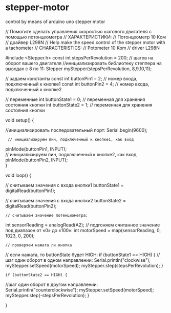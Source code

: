 # stepper-motor
control by means of arduino uno stepper motor

// Помогите сделать управления скоростью шагового двигателя с помощью потонцеометра 
// ХАРАКТЕРИСТИКИ:
// Потонцеометр 10 Ком
// драйвер L298N
//  Help make the speed control of the stepper motor with a tachometer
// CHARACTERISTICS:
// Potometer 10 Kom
// driver L298N





#include <Stepper.h>
const int stepsPerRevolution = 200; // шагов на оборот вашего двигателя
//инициализировать библиотеку степпера на выводах с 8 по 11:
Stepper myStepper(stepsPerRevolution, 8,9,10,11);


// задаем константы
const int buttonPin1 = 2;     // номер входа, подключенный к кнопке1
const int buttonPin2 = 4;     // номер входа, подключенный к кнопке2

// переменные
int buttonState1 = 0;         // переменная для хранения состояния кнопки
int buttonState2 = 1;         // переменная для хранения состояния кнопки
 


void setup() {

   //инициализировать последовательный порт:
   Serial.begin(9600);

     // инициализируем пин, подключенный к кнопке1, как вход
  pinMode(buttonPin1, INPUT);   
    // инициализируем пин, подключенный к кнопке2, как вход
  pinMode(buttonPin2, INPUT);   
   }
   
void loop() {

  // считываем значения с входа кнопки1
  buttonState1 = digitalRead(buttonPin1);
  
  // считываем значения с входа кнопки2
  buttonState2 = digitalRead(buttonPin2);


    // считываем значение потенциометра:
  int sensorReading = analogRead(A2);
  // подгоняем считанное значение под диапазон от «0» до «100»:
  int motorSpeed = map(sensorReading, 0, 1023, 0, 200);

  
    // проверяем нажата ли кнопка
  // если нажата, то buttonState будет HIGH:
  if (buttonState1 == HIGH) {
   //шаг один оборот в одном направлении:
   Serial.println("clockwise");
       myStepper.setSpeed(motorSpeed);
   myStepper.step(stepsPerRevolution);
    }

    if (buttonState2 == HIGH) {
   //шаг один оборот в другом направлении:
   Serial.println("counterclockwise");
       myStepper.setSpeed(motorSpeed);
   myStepper.step(-stepsPerRevolution);
  }
   
}
